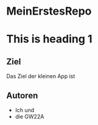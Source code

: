 # MeinErstesRepo

<h1>This is heading 1</h1>

## Ziel
Das Ziel der kleinen App ist 

## Autoren
* Ich und 
* die GW22A
